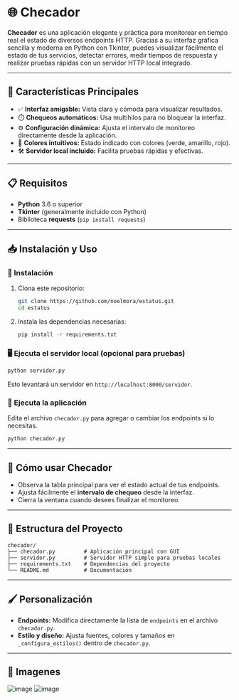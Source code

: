 # 🌐 Checador

**Checador** es una aplicación elegante y práctica para monitorear en tiempo real el estado de diversos endpoints HTTP. Gracias a su interfaz gráfica sencilla y moderna en Python con Tkinter, puedes visualizar fácilmente el estado de tus servicios, detectar errores, medir tiempos de respuesta y realizar pruebas rápidas con un servidor HTTP local integrado.

---

## 🚀 Características Principales

* ✅ **Interfaz amigable:** Vista clara y cómoda para visualizar resultados.
* ⏱️ **Chequeos automáticos:** Usa multihilos para no bloquear la interfaz.
* ⚙️ **Configuración dinámica:** Ajusta el intervalo de monitoreo directamente desde la aplicación.
* 🎨 **Colores intuitivos:** Estado indicado con colores (verde, amarillo, rojo).
* 🛠️ **Servidor local incluido:** Facilita pruebas rápidas y efectivas.

---

## 📋 Requisitos

* **Python** 3.6 o superior
* **Tkinter** (generalmente incluido con Python)
* Biblioteca **requests** (`pip install requests`)

---

## 📥 Instalación y Uso

### 🔧 Instalación

1. Clona este repositorio:

   ```bash
   git clone https://github.com/noelmora/estatus.git
   cd estatus
   ```

2. Instala las dependencias necesarias:

   ```bash
   pip install -r requirements.txt
   ```

### 🖥️ Ejecuta el servidor local (opcional para pruebas)

```bash
python servidor.py
```

Esto levantará un servidor en `http://localhost:8000/servidor`.

### 🚀 Ejecuta la aplicación

Edita el archivo `checador.py` para agregar o cambiar los endpoints si lo necesitas.

```bash
python checador.py
```

---

## 🎯 Cómo usar Checador

* Observa la tabla principal para ver el estado actual de tus endpoints.
* Ajusta fácilmente el **intervalo de chequeo** desde la interfaz.
* Cierra la ventana cuando desees finalizar el monitoreo.

---

## 📂 Estructura del Proyecto

```
checador/
├── checador.py         # Aplicación principal con GUI
├── servidor.py         # Servidor HTTP simple para pruebas locales
├── requirements.txt    # Dependencias del proyecto
└── README.md           # Documentación
```

---

## 🖌️ Personalización

* **Endpoints:** Modifica directamente la lista de `endpoints` en el archivo `checador.py`.
* **Estilo y diseño:** Ajusta fuentes, colores y tamaños en `_configura_estilos()` dentro de `checador.py`.

---

## 🤝 Imagenes

![image](https://github.com/user-attachments/assets/b6912e2e-0af6-4e61-a863-753be128b13c)
![image](https://github.com/user-attachments/assets/c64b9909-c392-4b76-8666-679f00da2d31)




